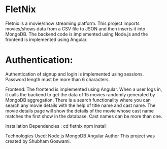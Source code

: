 # FletNix

Fletnix is a movie/show streaming platform. This project imports movies/shows data from a CSV file to JSON and then inserts it into MongoDB. The backend code is implemented using Node.js and the frontend is implemented using Angular.

# Authentication:
Authentication of signup and login is implemented using sessions. Password length must be more than 6 characters.

Frontend:
The frontend is implemented using Angular. When a user logs in, it calls the backend to get the data of 15 movies randomly generated by MongoDB aggregation. There is a search functionality where you can search any movie details with the help of title name and cast name. The movie details page will show the details of the movie whose cast name matches the first show in the database. Cast names can be more than one.


Installation Dependencies :
cd fletnix
npm install


Technologies Used:
Node.js
MongoDB
Angular
Author
This project was created by Shubham Goswami.
